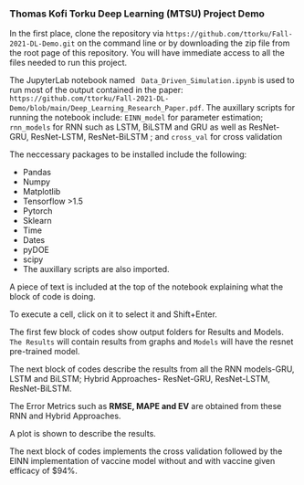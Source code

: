 ### Thomas Kofi Torku Deep Learning (MTSU)  Project Demo

In the first place, clone the repository via `https://github.com/ttorku/Fall-2021-DL-Demo.git` on the command line or by downloading the zip file from the root page of this repository. You will have immediate access to all the files needed to run this project. 

The JupyterLab notebook named  ` Data_Driven_Simulation.ipynb` is used to run most of the output contained in the paper: `https://github.com/ttorku/Fall-2021-DL-Demo/blob/main/Deep_Learning_Research_Paper.pdf`. The auxillary scripts for running the notebook include: `EINN_model` for parameter estimation; `rnn_models` for RNN such as LSTM, BiLSTM and GRU as well as ResNet-GRU, ResNet-LSTM, ResNet-BiLSTM ; and `cross_val` for cross validation

The neccessary packages to be installed include the following:
- Pandas
- Numpy
- Matplotlib
- Tensorflow >1.5
- Pytorch
- Sklearn
- Time
- Dates
- pyDOE 
- scipy 
- The auxillary scripts are also imported.



A piece of text is included at the top of the notebook explaining what the block of code is doing. 

To execute a cell, click on it to select it and Shift+Enter.

The first few block of codes show output folders for Results and Models. `The Results` will contain results from graphs and `Models` will have the resnet pre-trained model. 

The next block of codes describe the results from all the RNN models-GRU, LSTM and BiLSTM; Hybrid Approaches- ResNet-GRU, ResNet-LSTM, ResNet-BiLSTM.

The Error Metrics such as **RMSE, MAPE and EV** are obtained from these RNN and Hybrid Approaches.

A plot is shown to describe the results. 

The next block of codes implements the cross validation followed by the EINN implementation of vaccine model without and with vaccine given efficacy of $94\%. 




